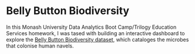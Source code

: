 # Belly Button Biodiversity

In this Monash University Data Analytics Boot Camp/Trilogy Education Services homework, I was tased with building an interactive dashboard to explore the [Belly Button Biodiversity dataset](http://robdunnlab.com/projects/belly-button-biodiversity/), which cataloges the microbes that colonise human navels.
